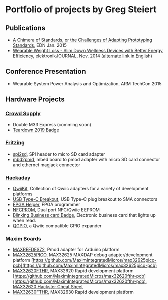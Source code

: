 # Portfolio of projects by Greg Steiert

## Publications

* [A Chimera of Standards, or the Challenges of Adapting Prototyping Standards](https://www.edn.com/design/analog/4438443/A-Chimera-of-Standards--or-the-Challenges-of-Adapting-Prototyping-Standards), EDN Jan. 2015
* [Wearable Weight Loss - Slim Down Wellness Devices with Better Energy Efficiency](https://www.elektronikjournal.de/wp-content/uploads/sites/8/2014/11/eJL_2014_07_Internet-PDF_gepr.pdf), elektronikJOURNAL, Nov. 2014 [(alternate link in English)](https://www.maximintegrated.com/en/app-notes/index.mvp/id/5949)

## Conference Presentation

* Wearable System Power Analysis and Optimization, ARM TechCon 2015

## Hardware Projects

### [Crowd Supply](https://www.crowdsupply.com/steiert-solutions)

* Double M33 Express (comming soon)
* [Teardown 2019 Badge](https://upverter.com/design/gsteiert/teardown2019/)

### [Fritzing](http://fritzing.org/profiles/gsteiert/)

* [spi2sd](http://fritzing.org/projects/spi2sd), SPI header to micro SD card adapter
* [mbd2pmd](http://fritzing.org/projects/mbd2pmd), mbed board to pmod adapter with micro SD card connector and ethernet magjack connector

### [Hackaday](https://hackaday.io/gsteiert)

* [QwiiKit](https://hackaday.io/project/173961-qwiikit), Collection of Qwiic adapters for a variety of development platforms
* [USB Type-C Breakout](https://hackaday.io/project/166611-usb-type-c-breakout-board), USB Type-C plug breakout to SMA connectors
* [FPGA Helper](https://hackaday.io/project/160254-fpga-helper), FPGA programmer
* [NFCPROM](https://hackaday.io/project/160582-qwiic-nfcprom), Dual port NFC/Qwiic EEPROM
* [Blinking Business card Badge](https://hackaday.io/project/160590-blinking-business-card-badge-b3), Electronic business card that lights up when read.
* [QGPIO](https://hackaday.io/project/173648-qgpio), a Qwiic compatible GPIO expander

### Maxim Boards

* [MAXREFDES72](https://www.maximintegrated.com/en/design/reference-design-center/system-board/5878.html), Pmod adapter for Arduino platform
* [MAX32625PICO](https://www.maximintegrated.com/en/products/microcontrollers/MAX32625PICO.html), MAX32625 MAXDAP debug adapter/development platform [https://github.com/MaximIntegratedMicros/max32625pico-pcb](https://github.com/MaximIntegratedMicros/max32625pico-pcb)
* [MAX32620FTHR](https://www.maximintegrated.com/en/products/microcontrollers/MAX32620FTHR.html), MAX32620 Rapid development platform [https://github.com/MaximIntegratedMicros/max32620fthr-pcb](https://github.com/MaximIntegratedMicros/max32620fthr-pcb), [MAX32620 Hackster Cheat Sheet](https://www.hackster.io/switches/max32620fthr-cheat-sheet-aee102)
* [MAX32630FTHR](https://www.maximintegrated.com/en/products/microcontrollers/MAX32630FTHR.html), MAX32630 Rapid development platform
